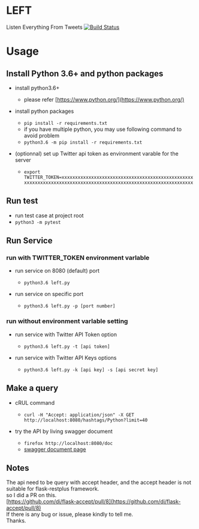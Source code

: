 # LEFT
Listen Everything  From Tweets [![Build Status](https://travis-ci.org/yanganto/LEFT.svg?branch=master)](https://travis-ci.org/yanganto/LEFT)

# Usage
## Install Python 3.6+ and python packages

- install python3.6+
  - please refer [https://www.python.org/](https://www.python.org/)

- install python packages 
  - `pip install -r requirements.txt`
  - if you have multiple python, you may use following command to avoid problem
  - `python3.6 -m pip install -r requirements.txt`

- (optionnal) set up Twitter api token as environment varable for the server
  - `export TWITTER_TOKEN=xxxxxxxxxxxxxxxxxxxxxxxxxxxxxxxxxxxxxxxxxxxxxxxxxxxxxxxxxxxxxxxxxxxxxxxxxxxxxxxxxxxxxxxxxxxxxxxxxxxxxxxxxxxxxxxx`

## Run test
  - run test case at project root
  - `python3 -m pytest`


## Run Service
### run with TWITTER\_TOKEN environment varlable
- run service on 8080 (default) port
  - `python3.6 left.py`

- run service on specific port
  - `python3.6 left.py -p [port number]`

### run without environment varlable setting
- run service with Twitter API Token option
  - `python3.6 left.py -t [api token]`

- run service with Twitter API Keys options
  - `python3.6 left.py -k [api key] -s [api secret key]`


## Make a query

- cRUL command
  - `curl -H "Accept: application/json" -X GET http://localhost:8080/hashtags/Python?limit=40`

- try the API by living swagger document
  - `firefox http://localhost:8080/doc`
  - [swagger document page](/doc)


## Notes

The api need to be query with accept header, 
and the accept header is not suitable for flask-restplus framework.  
so I did a PR on this.  
[https://github.com/di/flask-accept/pull/8](https://github.com/di/flask-accept/pull/8)  
If there is any bug or issue, please kindly to tell me.  
Thanks.  
